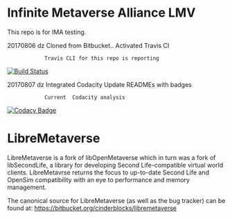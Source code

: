 Infinite Metaverse Alliance  LMV
===============================================================================

This repo is  for IMA testing.

20170806  dz    Cloned from Bitbucket..
                Activated  Travis  CI
                
                Travis CLI for this repo is reporting  
[![Build Status](https://travis-ci.org/IMA-DZ/LMV.svg?branch=master)](https://travis-ci.org/IMA-DZ/LMV)
                
20170807  dz    Integrated Codacity
                Update  READMEs  with  badges

                Current  Codacity analysis 
[![Codacy Badge](https://api.codacy.com/project/badge/Grade/d4311e24b18a4f92b08fb76f033d91c7)](https://www.codacy.com/app/InfiniteMetaverseAlliance_Codacity/LMV?utm_source=github.com&utm_medium=referral&utm_content=IMA-DZ/LMV&utm_campaign=badger)

LibreMetaverse
===============================================================================
LibreMetaverse is a fork of libOpenMetaverse which in turn was a fork of
libSecondLife, a library for developing Second Life-compatible virtual world
clients. LibreMetavrse returns the focus to up-to-date Second Life and OpenSim
compatibility with an eye to performance and memory management.

The canonical source for LibreMetaverse (as well as the bug tracker) can be
found at:
https://bitbucket.org/cinderblocks/libremetaverse






